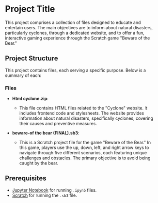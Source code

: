 # Project Title

This project comprises a collection of files designed to educate and entertain users. The main objectives are to inform about natural disasters, particularly cyclones, through a dedicated website, and to offer a fun, interactive gaming experience through the Scratch game "Beware of the Bear."

## Project Structure

This project contains files, each serving a specific purpose. Below is a summary of each:

### Files

- **Html cyclone.zip**: 
  - This file contains HTML files related to the "Cyclone" website. It includes frontend code and stylesheets. The website provides information about natural disasters, specifically cyclones, covering their causes and preventive measures.
  
- **beware-of the bear (FINAL).sb3**: 
  - This is a Scratch project file for the game "Beware of the Bear." In this game, players use the up, down, left, and right arrow keys to navigate through five different scenarios, each featuring unique challenges and obstacles. The primary objective is to avoid being caught by the bear.

## Prerequisites

- [Jupyter Notebook](https://jupyter.org/install) for running `.ipynb` files.
- [Scratch](https://scratch.mit.edu/download) for running the `.sb3` file.

